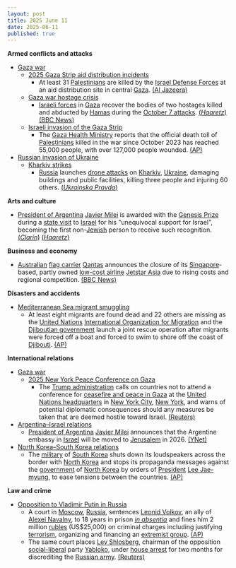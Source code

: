 ```yaml
---
layout: post
title: 2025 June 11
date: 2025-06-11
published: true
---
```



**Armed conflicts and attacks**

* [Gaza war](https://en.wikipedia.org/wiki/Gaza_war "Gaza war")
  + [2025 Gaza Strip aid distribution incidents](https://en.wikipedia.org/wiki/2025_Gaza_Strip_aid_distribution_incidents "2025 Gaza Strip aid distribution incidents")
    - At least 31 [Palestinians](https://en.wikipedia.org/wiki/Palestinians "Palestinians") are killed by the [Israel Defense Forces](https://en.wikipedia.org/wiki/Israel_Defense_Forces "Israel Defense Forces") at an aid distribution site in central [Gaza](https://en.wikipedia.org/wiki/Gaza_Strip "Gaza Strip"). [(Al Jazeera)](https://www.aljazeera.com/news/liveblog/2025/6/11/live-israel-kills-dozens-of-palestinian-aid-seekers-in-central-gaza?update=3767803)
  + [Gaza war hostage crisis](https://en.wikipedia.org/wiki/Gaza_war_hostage_crisis "Gaza war hostage crisis")
    - [Israeli forces](https://en.wikipedia.org/wiki/Israel_Defense_Forces "Israel Defense Forces") in [Gaza](https://en.wikipedia.org/wiki/Gaza_Strip "Gaza Strip") recover the bodies of two hostages killed and abducted by [Hamas](https://en.wikipedia.org/wiki/Hamas "Hamas") during the [October 7 attacks](https://en.wikipedia.org/wiki/October_7_attacks "October 7 attacks"). [(*Haaretz*)](https://www.haaretz.com/israel-news/2025-06-11/ty-article/.premium/body-of-israeli-hostage-yair-yaakov-kidnapped-on-oct-7-recovered-from-gaza/00000197-604c-d34b-ad97-f06d34820000) [(BBC News)](https://www.bbc.com/news/articles/cm263j1g2rmo)
  + [Israeli invasion of the Gaza Strip](https://en.wikipedia.org/wiki/Israeli_invasion_of_the_Gaza_Strip "Israeli invasion of the Gaza Strip")
    - The [Gaza Health Ministry](https://en.wikipedia.org/wiki/Gaza_Health_Ministry "Gaza Health Ministry") reports that the official death toll of [Palestinians](https://en.wikipedia.org/wiki/Palestinians "Palestinians") killed in the war since October 2023 has reached 55,000 people, with over 127,000 people wounded. [(AP)](https://apnews.com/article/israel-palestinians-hamas-war-news-hostages-aid-06-11-2025-5c84e29a249b988e1172cfcf4528cdc8)
* [Russian invasion of Ukraine](https://en.wikipedia.org/wiki/Russian_invasion_of_Ukraine "Russian invasion of Ukraine")
  + [Kharkiv strikes](https://en.wikipedia.org/wiki/Kharkiv_strikes_%282022%E2%80%93present%29 "Kharkiv strikes (2022–present)")
    - [Russia](https://en.wikipedia.org/wiki/Russian_Armed_Forces "Russian Armed Forces") launches [drone attacks](https://en.wikipedia.org/wiki/Drone_attack "Drone attack") on [Kharkiv](https://en.wikipedia.org/wiki/Kharkiv "Kharkiv"), [Ukraine](https://en.wikipedia.org/wiki/Ukraine "Ukraine"), damaging buildings and public facilities, killing three people and injuring 60 others. [(*Ukrainska Pravda*)](https://www.pravda.com.ua/eng/news/2025/06/11/7516601/)

**Arts and culture**

* [President of Argentina](https://en.wikipedia.org/wiki/President_of_Argentina "President of Argentina") [Javier Milei](https://en.wikipedia.org/wiki/Javier_Milei "Javier Milei") is awarded with the [Genesis Prize](https://en.wikipedia.org/wiki/Genesis_Prize "Genesis Prize") during a [state visit](https://en.wikipedia.org/wiki/State_visit "State visit") to [Israel](https://en.wikipedia.org/wiki/Israel "Israel") for his "unequivocal support for Israel", becoming the first non-[Jewish](https://en.wikipedia.org/wiki/Jews "Jews") person to receive such recognition. [(*Clarín*)](https://www.clarin.com/politica/javier-milei-medidas-vivo-presidente-recibe-premio-nobel-judio-gira-israel_0_ivOw2nFlgR.html) [(*Haaretz*)](https://www.haaretz.com/jewish/2025-06-09/ty-article/.premium/unequivocal-support-for-israel-javier-milei-will-be-first-non-jew-to-win-jewish-nobel/00000197-54ad-d586-a3f7-fdaf6ffa0000)

**Business and economy**

* [Australian](https://en.wikipedia.org/wiki/Australia "Australia") [flag carrier](https://en.wikipedia.org/wiki/Flag_carrier "Flag carrier") [Qantas](https://en.wikipedia.org/wiki/Qantas "Qantas") announces the closure of its [Singapore](https://en.wikipedia.org/wiki/Singapore "Singapore")-based, partly owned [low-cost airline](https://en.wikipedia.org/wiki/Low-cost_airline "Low-cost airline") [Jetstar Asia](https://en.wikipedia.org/wiki/Jetstar_Asia "Jetstar Asia") due to rising costs and regional competition. [(BBC News)](https://www.bbc.com/news/articles/c1e65yypd87o)

**Disasters and accidents**

* [Mediterranean Sea migrant smuggling](https://en.wikipedia.org/wiki/Mediterranean_Sea_migrant_smuggling "Mediterranean Sea migrant smuggling")
  + At least eight migrants are found dead and 22 others are missing as the [United Nations](https://en.wikipedia.org/wiki/United_Nations "United Nations") [International Organization for Migration](https://en.wikipedia.org/wiki/International_Organization_for_Migration "International Organization for Migration") and the [Djiboutian government](https://en.wikipedia.org/wiki/Government_of_Djibouti "Government of Djibouti") launch a joint rescue operation after migrants were forced off a boat and forced to swim to shore off the coast of [Djibouti](https://en.wikipedia.org/wiki/Djibouti "Djibouti"). [(AP)](https://apnews.com/article/djibouti-migrants-iom-4af3f64540ad829998025ee6880f3419)

**International relations**

* [Gaza war](https://en.wikipedia.org/wiki/Gaza_war "Gaza war")
  + [2025 New York Peace Conference on Gaza](https://en.wikipedia.org/wiki/2025_New_York_Peace_Conference_on_Gaza "2025 New York Peace Conference on Gaza")
    - The [Trump administration](https://en.wikipedia.org/wiki/Second_presidency_of_Donald_Trump "Second presidency of Donald Trump") calls on countries not to attend a conference for [ceasefire and peace in Gaza](https://en.wikipedia.org/wiki/2025_Gaza_war_ceasefire "2025 Gaza war ceasefire") at the [United Nations headquarters](https://en.wikipedia.org/wiki/United_Nations_headquarters "United Nations headquarters") in [New York City](https://en.wikipedia.org/wiki/New_York_City "New York City"), [New York](https://en.wikipedia.org/wiki/New_York_%28state%29 "New York (state)"), and warns of potential diplomatic consequences should any measures be taken that are deemed hostile toward Israel. [(Reuters)](https://www.reuters.com/world/europe/us-warns-against-attending-un-conference-israel-palestinian-two-state-solution-2025-06-11/)
* [Argentina–Israel relations](https://en.wikipedia.org/wiki/Argentina%E2%80%93Israel_relations "Argentina–Israel relations")
  + [President of Argentina](https://en.wikipedia.org/wiki/President_of_Argentina "President of Argentina") [Javier Milei](https://en.wikipedia.org/wiki/Javier_Milei "Javier Milei") announces that the Argentine embassy in [Israel](https://en.wikipedia.org/wiki/Israel "Israel") will be moved to [Jerusalem](https://en.wikipedia.org/wiki/Jerusalem "Jerusalem") in 2026. [(YNet)](https://www.ynetnews.com/article/skylvepmxx)
* [North Korea–South Korea relations](https://en.wikipedia.org/wiki/North_Korea%E2%80%93South_Korea_relations "North Korea–South Korea relations")
  + The [military](https://en.wikipedia.org/wiki/Military_of_South_Korea "Military of South Korea") of [South Korea](https://en.wikipedia.org/wiki/South_Korea "South Korea") shuts down its loudspeakers across the border with [North Korea](https://en.wikipedia.org/wiki/North_Korea "North Korea") and stops its propaganda messages against the [government](https://en.wikipedia.org/wiki/Government_of_North_Korea "Government of North Korea") of [North Korea](https://en.wikipedia.org/wiki/North_Korea "North Korea") by orders of [President](https://en.wikipedia.org/wiki/President_of_South_Korea "President of South Korea") [Lee Jae-myung](https://en.wikipedia.org/wiki/Lee_Jae-myung "Lee Jae-myung"), to ease tensions between the countries. [(AP)](https://apnews.com/article/south-korea-border-north-tensions-2ba545996b3daf1a9f81e23685792c11)

**Law and crime**

* [Opposition to Vladimir Putin in Russia](https://en.wikipedia.org/wiki/Opposition_to_Vladimir_Putin_in_Russia "Opposition to Vladimir Putin in Russia")
  + A court in [Moscow](https://en.wikipedia.org/wiki/Moscow "Moscow"), [Russia](https://en.wikipedia.org/wiki/Russia "Russia"), sentences [Leonid Volkov](https://en.wikipedia.org/wiki/Leonid_Volkov_%28politician%29 "Leonid Volkov (politician)"), an ally of [Alexei Navalny](https://en.wikipedia.org/wiki/Alexei_Navalny "Alexei Navalny"), to 18 years in prison *[in absentia](https://en.wikipedia.org/wiki/Trial_in_absentia "Trial in absentia")* and fines him 2 million [rubles](https://en.wikipedia.org/wiki/Russian_ruble "Russian ruble") (US$25,000) on criminal charges including justifying [terrorism](https://en.wikipedia.org/wiki/Terrorism "Terrorism"), organizing and financing an [extremist group](https://en.wikipedia.org/wiki/Extremism "Extremism"). [(AP)](https://apnews.com/article/russia-courts-opposition-dissent-crackdown-ed6d394e8f1c8b6717bf1c07fa45d2e2)
  + The same court places [Lev Shlosberg](https://en.wikipedia.org/wiki/Lev_Shlosberg "Lev Shlosberg"), chairman of the opposition [social-liberal](https://en.wikipedia.org/wiki/Social_liberalism "Social liberalism") party [Yabloko](https://en.wikipedia.org/wiki/Yabloko "Yabloko"), under [house arrest](https://en.wikipedia.org/wiki/House_arrest "House arrest") for two months for discrediting the [Russian army](https://en.wikipedia.org/wiki/Russian_army "Russian army"). [(Reuters)](https://www.reuters.com/world/russian-court-orders-house-arrest-politician-accused-discrediting-russian-army-2025-06-11/)
